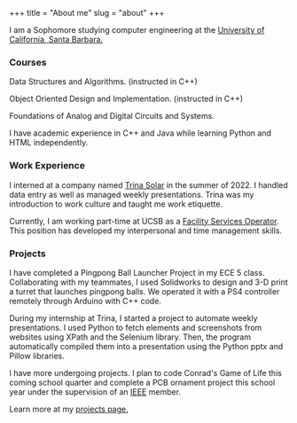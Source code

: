 +++
title = "About me"
slug = "about"
+++

I am a Sophomore studying computer engineering at the [University of California, Santa Barbara.](https://www.ucsb.edu/)

### Courses

Data Structures and Algorithms. (instructed in C++)

Object Oriented Design and Implementation. (instructed in C++)

Foundations of Analog and Digital Circuits and Systems.

I have academic experience in C++ and Java while learning Python and HTML independently.

### Work Experience

I interned at a company named [Trina Solar](https://www.trinasolar.com/us) in the summer of 2022. I handled data entry as well as managed weekly presentations. Trina was my introduction to work culture and taught me work etiquette.

Currently, I am working part-time at UCSB as a [Facility Services Operator](https://conferences.ucsb.edu/student-employment). This position has developed my interpersonal and time management skills.

### Projects

I have completed a Pingpong Ball Launcher Project in my ECE 5 class. Collaborating with my teammates, I used Solidworks to design and 3-D print a turret that launches pingpong balls. We operated it with a PS4 controller remotely through Arduino with C++ code.

During my internship at Trina, I started a project to automate weekly presentations. I used Python to fetch elements and screenshots from websites using XPath and the Selenium library. Then, the program automatically compiled them into a presentation using the Python pptx and Pillow libraries.

I have more undergoing projects. I plan to code Conrad's Game of Life this coming school quarter and complete a PCB ornament project this school year under the supervision of an [IEEE](https://www.ieee.org/) member.

Learn more at my [projects page.](/projects)
